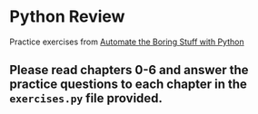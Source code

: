 # Python Review
Practice exercises from [Automate the Boring Stuff with Python](http://automatetheboringstuff.com/2e/chapter0/)

## Please read chapters 0-6 and answer the practice questions to each chapter in the `exercises.py` file provided.


